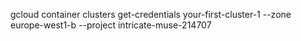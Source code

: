 gcloud container clusters get-credentials your-first-cluster-1 --zone europe-west1-b --project intricate-muse-214707
